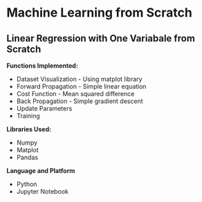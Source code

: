 # Machine Learning from Scratch

## Linear Regression with One Variabale from Scratch

**Functions Implemented:**

  * Dataset Visualization - Using matplot library
  * Forward Propagation - Simple linear equation 
  * Cost Function - Mean squared difference
  * Back Propagation - Simple gradient descent
  * Update Parameters
  * Training
  
**Libraries Used:**

  * Numpy
  * Matplot
  * Pandas
  
**Language and Platform**

  * Python
  * Jupyter Notebook
  
